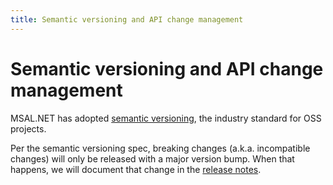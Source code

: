 ```yaml
---
title: Semantic versioning and API change management
---
```


# Semantic versioning and API change management

MSAL.NET has adopted [semantic versioning](https://semver.org/), the industry standard for OSS projects.

Per the semantic versioning spec, breaking changes (a.k.a. incompatible changes) will only be released with a major version bump. When that happens, we will document that change in the [release notes](https://github.com/AzureAD/microsoft-authentication-library-for-dotnet/releases).

